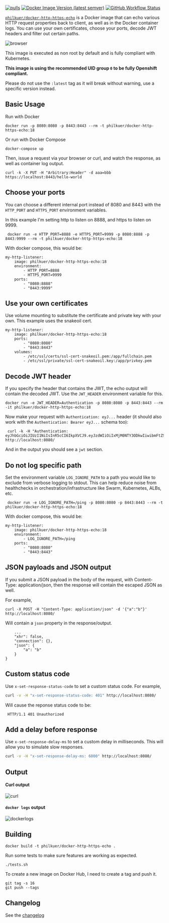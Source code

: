 [![pulls](https://img.shields.io/docker/pulls/philkuer/docker-http-https-echo.svg?style=for-the-badge&logo=docker)](https://hub.docker.com/r/philkuer/docker-http-https-echo)
[![Docker Image Version (latest semver)](https://img.shields.io/docker/v/philkuer/docker-http-https-echo?color=lightblue&label=latest&sort=semver&style=for-the-badge)](https://hub.docker.com/r/philkuer/docker-http-https-echo)
[![GitHub Workflow Status](https://img.shields.io/github/workflow/status/philkuer/docker-http-https-echo/Build?color=darkgreen&style=for-the-badge)](https://github.com/philkuer/docker-http-https-echo/actions?query=workflow%3ABuild)




[`philkuer/docker-http-https-echo`](https://hub.docker.com/r/philkuer/docker-http-https-echo) is a Docker image that can echo various HTTP request properties back to client, as well as in the Docker container logs.
You can use your own certificates, choose your ports, decode JWT headers and filter out certain paths.

![browser](https://raw.githubusercontent.com/philkuer/docker-http-https-echo/master/screenshots/screenshot.png)

This image is executed as non root by default and is fully compliant with Kubernetes.

**This image is using the recommended UID group `0` to be fully Openshift compliant.**

Please do not use the `:latest` tag as it will break without warning, use a specific version instead.

## Basic Usage

Run with Docker

    docker run -p 8080:8080 -p 8443:8443 --rm -t philkuer/docker-http-https-echo:18

Or run with Docker Compose

    docker-compose up

Then, issue a request via your browser or curl, and watch the response, as well as container log output.

    curl -k -X PUT -H "Arbitrary:Header" -d aaa=bbb https://localhost:8443/hello-world


## Choose your ports

You can choose a different internal port instead of 8080 and 8443 with the `HTTP_PORT` and `HTTPS_PORT` environment variables.

In this example I'm setting http to listen on 8888, and https to listen on 9999.

     docker run -e HTTP_PORT=8888 -e HTTPS_PORT=9999 -p 8080:8888 -p 8443:9999 --rm -t philkuer/docker-http-https-echo:18


With docker compose, this would be:

    my-http-listener:
        image: philkuer/docker-http-https-echo:18
        environment:
            - HTTP_PORT=8888
            - HTTPS_PORT=9999
        ports:
            - "8080:8888"
            - "8443:9999"


## Use your own certificates

Use volume mounting to substitute the certificate and private key with your own. This example uses the snakeoil cert.

    my-http-listener:
        image: philkuer/docker-http-https-echo:18
        ports:
            - "8080:8080"
            - "8443:8443"
        volumes:
            - /etc/ssl/certs/ssl-cert-snakeoil.pem:/app/fullchain.pem
            - /etc/ssl/private/ssl-cert-snakeoil.key:/app/privkey.pem



## Decode JWT header

If you specify the header that contains the JWT, the echo output will contain the decoded JWT.  Use the `JWT_HEADER` environment variable for this.

    docker run -e JWT_HEADER=Authentication -p 8080:8080 -p 8443:8443 --rm -it philkuer/docker-http-https-echo:18


Now make your request with `Authentication: eyJ...` header (it should also work with the `Authentication: Bearer eyJ...` schema too):

     curl -k -H "Authentication: eyJhbGciOiJIUzI1NiIsInR5cCI6IkpXVCJ9.eyJzdWIiOiIxMjM0NTY3ODkwIiwibmFtZSI6IkpvaG4gRG9lIiwiaWF0IjoxNTE2MjM5MDIyfQ.SflKxwRJSMeKKF2QT4fwpMeJf36POk6yJV_adQssw5c" http://localhost:8080/

And in the output you should see a `jwt` section.

## Do not log specific path

Set the environment variable `LOG_IGNORE_PATH` to a path you would like to exclude from verbose logging to stdout.
This can help reduce noise from healthchecks in orchestration/infrastructure like Swarm, Kubernetes, ALBs, etc.

     docker run -e LOG_IGNORE_PATH=/ping -p 8080:8080 -p 8443:8443 --rm -t philkuer/docker-http-https-echo:18


With docker compose, this would be:

    my-http-listener:
        image: philkuer/docker-http-https-echo:18
        environment:
            - LOG_IGNORE_PATH=/ping
        ports:
            - "8080:8080"
            - "8443:8443"


## JSON payloads and JSON output

If you submit a JSON payload in the body of the request, with Content-Type: application/json, then the response will contain the escaped JSON as well.

For example,

    curl -X POST -H "Content-Type: application/json" -d '{"a":"b"}' http://localhost:8080/

Will contain a `json` property in the response/output.

        ...
        "xhr": false,
        "connection": {},
        "json": {
            "a": "b"
        }
    }

## Custom status code

Use `x-set-response-status-code` to set a custom status code. For example,


```bash
curl -v -H "x-set-response-status-code: 401" http://localhost:8080/
```

Will cause the reponse status code to be:

```
 HTTP/1.1 401 Unauthorized
```

## Add a delay before response

Use `x-set-response-delay-ms` to set a custom delay in milliseconds.  This will allow you to simulate slow responses. 

```bash
curl -v -H "x-set-response-delay-ms: 6000" http://localhost:8080/
```


## Output

#### Curl output

![curl](https://raw.githubusercontent.com/philkuer/docker-http-https-echo/master/screenshots/screenshot2.png)

#### `docker logs` output

![dockerlogs](https://raw.githubusercontent.com/philkuer/docker-http-https-echo/master/screenshots/screenshot3.png)



## Building

    docker build -t philkuer/docker-http-https-echo .

Run some tests to make sure features are working as expected.

    ./tests.sh

To create a new image on Docker Hub, I need to create a tag and push it.

    git tag -s 16
    git push --tags


## Changelog

See the [changelog](CHANGELOG.md)
